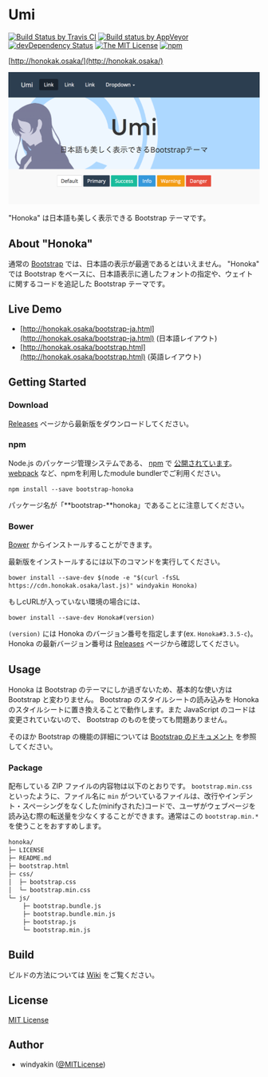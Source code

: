 # Umi

[![Build Status by Travis CI](https://travis-ci.org/windyakin/Honoka.svg?branch=master)](https://travis-ci.org/windyakin/Honoka)
[![Build status by AppVeyor](https://ci.appveyor.com/api/projects/status/6j4y6bugti7f1aff/branch/master?svg=true)](https://ci.appveyor.com/project/windyakin/honoka/branch/master)
[![devDependency Status](https://david-dm.org/windyakin/Honoka/dev-status.svg)](https://david-dm.org/windyakin/Honoka#info=devDependencies)
[![The MIT License](https://img.shields.io/badge/license-MIT-blue.svg)](LICENSE)
[![npm](https://img.shields.io/npm/v/bootstrap-honoka.svg)](https://www.npmjs.com/package/bootstrap-honoka)

[http://honokak.osaka/](http://honokak.osaka/)

[![Honoka](docs/assets/img/sample.png)](http://honokak.osaka/)

"Honoka" は日本語も美しく表示できる Bootstrap テーマです。

## About "Honoka"

通常の [Bootstrap](http://getbootstrap.com/) では、日本語の表示が最適であるとはいえません。 "Honoka" では Bootstrap をベースに、日本語表示に適したフォントの指定や、ウェイトに関するコードを追記した Bootstrap テーマです。

## Live Demo

* [http://honokak.osaka/bootstrap-ja.html](http://honokak.osaka/bootstrap-ja.html) (日本語レイアウト)
* [http://honokak.osaka/bootstrap.html](http://honokak.osaka/bootstrap.html) (英語レイアウト)

## Getting Started

### Download

[Releases](https://github.com/windyakin/Honoka/releases) ページから最新版をダウンロードしてください。

### npm

Node.js のパッケージ管理システムである、 [npm](https://npmjs.com) で [公開されています](https://www.npmjs.com/package/bootstrap-honoka)。 [webpack](https://webpack.js.org/) など、npmを利用したmodule bundlerでご利用ください。

```
npm install --save bootstrap-honoka
```

パッケージ名が「**bootstrap-**honoka」であることに注意してください。

### Bower

[Bower](http://bower.io/) からインストールすることができます。

最新版をインストールするには以下のコマンドを実行してください。

```
bower install --save-dev $(node -e "$(curl -fsSL https://cdn.honokak.osaka/last.js)" windyakin Honoka)
```

もしcURLが入っていない環境の場合には、

```
bower install --save-dev Honoka#(version)
```

`(version)` には Honoka のバージョン番号を指定します(ex. `Honoka#3.3.5-c`)。 Honoka の最新バージョン番号は [Releases](https://github.com/windyakin/Honoka/releases) ページから確認してください。

## Usage

Honoka は Bootstrap のテーマにしか過ぎないため、基本的な使い方は Bootstrap と変わりません。  Bootstrap のスタイルシートの読み込みを Honoka のスタイルシートに置き換えることで動作します。また JavaScript のコードは変更されていないので、 Bootstrap のものを使っても問題ありません。

そのほか Bootstrap の機能の詳細については [Bootstrap のドキュメント](https://getbootstrap.com/docs/4.1/getting-started/introduction/) を参照してください。

### Package

配布している ZIP ファイルの内容物は以下のとおりです。 `bootstrap.min.css` といったように、ファイル名に `min` がついているファイルは、改行やインデント・スペーシングをなくした(minifyされた)コードで、ユーザがウェブページを読み込む際の転送量を少なくすることができます。通常はこの `bootstrap.min.*` を使うことをおすすめします。

```
honoka/
├─ LICENSE
├─ README.md
├─ bootstrap.html
├─ css/
│  ├─ bootstrap.css
│  └─ bootstrap.min.css
└─ js/
    ├─ bootstrap.bundle.js
    ├─ bootstrap.bundle.min.js
    ├─ bootstrap.js
    └─ bootstrap.min.js
```

## Build

ビルドの方法については [Wiki](https://github.com/windyakin/Honoka/wiki) をご覧ください。

## License

[MIT License](LICENSE)

## Author

* windyakin ([@MITLicense](https://twitter.com/MITLicense))
